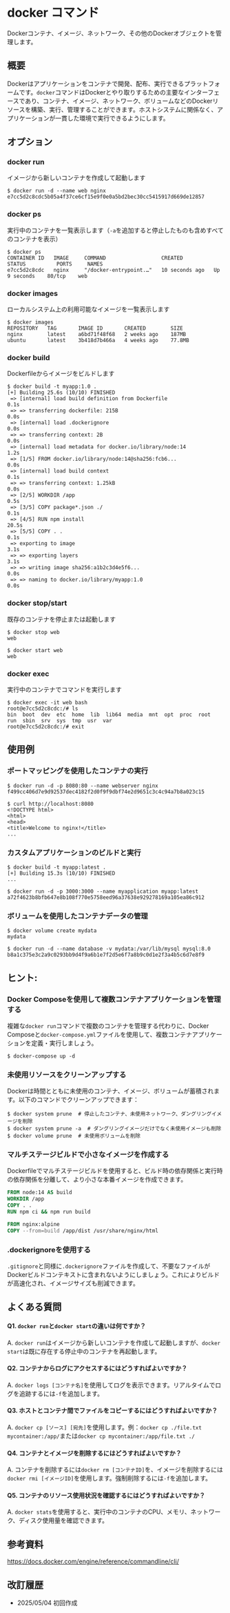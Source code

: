 # docker コマンド

Dockerコンテナ、イメージ、ネットワーク、その他のDockerオブジェクトを管理します。

## 概要

Dockerはアプリケーションをコンテナで開発、配布、実行できるプラットフォームです。`docker`コマンドはDockerとやり取りするための主要なインターフェースであり、コンテナ、イメージ、ネットワーク、ボリュームなどのDockerリソースを構築、実行、管理することができます。ホストシステムに関係なく、アプリケーションが一貫した環境で実行できるようにします。

## オプション

### **docker run**

イメージから新しいコンテナを作成して起動します

```console
$ docker run -d --name web nginx
e7cc5d2c8cdc5b05a4f37ce6cf15e9f0e0a5bd2bec30cc5415917d669de12857
```

### **docker ps**

実行中のコンテナを一覧表示します（`-a`を追加すると停止したものも含めすべてのコンテナを表示）

```console
$ docker ps
CONTAINER ID   IMAGE     COMMAND                  CREATED          STATUS          PORTS     NAMES
e7cc5d2c8cdc   nginx     "/docker-entrypoint.…"   10 seconds ago   Up 9 seconds    80/tcp    web
```

### **docker images**

ローカルシステム上の利用可能なイメージを一覧表示します

```console
$ docker images
REPOSITORY   TAG       IMAGE ID       CREATED        SIZE
nginx        latest    a6bd71f48f68   2 weeks ago    187MB
ubuntu       latest    3b418d7b466a   4 weeks ago    77.8MB
```

### **docker build**

Dockerfileからイメージをビルドします

```console
$ docker build -t myapp:1.0 .
[+] Building 25.6s (10/10) FINISHED
 => [internal] load build definition from Dockerfile                       0.1s
 => => transferring dockerfile: 215B                                       0.0s
 => [internal] load .dockerignore                                          0.0s
 => => transferring context: 2B                                            0.0s
 => [internal] load metadata for docker.io/library/node:14                 1.2s
 => [1/5] FROM docker.io/library/node:14@sha256:fcb6...                    0.0s
 => [internal] load build context                                          0.1s
 => => transferring context: 1.25kB                                        0.0s
 => [2/5] WORKDIR /app                                                     0.5s
 => [3/5] COPY package*.json ./                                            0.1s
 => [4/5] RUN npm install                                                 20.5s
 => [5/5] COPY . .                                                         0.1s
 => exporting to image                                                     3.1s
 => => exporting layers                                                    3.1s
 => => writing image sha256:a1b2c3d4e5f6...                                0.0s
 => => naming to docker.io/library/myapp:1.0                               0.0s
```

### **docker stop/start**

既存のコンテナを停止または起動します

```console
$ docker stop web
web

$ docker start web
web
```

### **docker exec**

実行中のコンテナでコマンドを実行します

```console
$ docker exec -it web bash
root@e7cc5d2c8cdc:/# ls
bin  boot  dev  etc  home  lib  lib64  media  mnt  opt  proc  root  run  sbin  srv  sys  tmp  usr  var
root@e7cc5d2c8cdc:/# exit
```

## 使用例

### ポートマッピングを使用したコンテナの実行

```console
$ docker run -d -p 8080:80 --name webserver nginx
f499cc406d7e9d92537dec4182f2d0f9f9dbf74e2d9651c3c4c94a7b8a023c15

$ curl http://localhost:8080
<!DOCTYPE html>
<html>
<head>
<title>Welcome to nginx!</title>
...
```

### カスタムアプリケーションのビルドと実行

```console
$ docker build -t myapp:latest .
[+] Building 15.3s (10/10) FINISHED
...

$ docker run -d -p 3000:3000 --name myapplication myapp:latest
a72f4623b8bfb647e8b108f770e5758eed96a37638e929278169a105ea86c912
```

### ボリュームを使用したコンテナデータの管理

```console
$ docker volume create mydata
mydata

$ docker run -d --name database -v mydata:/var/lib/mysql mysql:8.0
b8a1c375e3c2a9c0293bb9d4f9a6b1e7f2d5e6f7a8b9c0d1e2f3a4b5c6d7e8f9
```

## ヒント:

### Docker Composeを使用して複数コンテナアプリケーションを管理する

複雑な`docker run`コマンドで複数のコンテナを管理する代わりに、Docker Composeと`docker-compose.yml`ファイルを使用して、複数コンテナアプリケーションを定義・実行しましょう。

```console
$ docker-compose up -d
```

### 未使用リソースをクリーンアップする

Dockerは時間とともに未使用のコンテナ、イメージ、ボリュームが蓄積されます。以下のコマンドでクリーンアップできます：

```console
$ docker system prune  # 停止したコンテナ、未使用ネットワーク、ダングリングイメージを削除
$ docker system prune -a  # ダングリングイメージだけでなく未使用イメージも削除
$ docker volume prune  # 未使用ボリュームを削除
```

### マルチステージビルドで小さなイメージを作成する

Dockerfileでマルチステージビルドを使用すると、ビルド時の依存関係と実行時の依存関係を分離して、より小さな本番イメージを作成できます。

```dockerfile
FROM node:14 AS build
WORKDIR /app
COPY . .
RUN npm ci && npm run build

FROM nginx:alpine
COPY --from=build /app/dist /usr/share/nginx/html
```

### .dockerignoreを使用する

`.gitignore`と同様に`.dockerignore`ファイルを作成して、不要なファイルがDockerビルドコンテキストに含まれないようにしましょう。これによりビルドが高速化され、イメージサイズも削減できます。

## よくある質問

#### Q1. `docker run`と`docker start`の違いは何ですか？
A. `docker run`はイメージから新しいコンテナを作成して起動しますが、`docker start`は既に存在する停止中のコンテナを再起動します。

#### Q2. コンテナからログにアクセスするにはどうすればよいですか？
A. `docker logs [コンテナ名]`を使用してログを表示できます。リアルタイムでログを追跡するには`-f`を追加します。

#### Q3. ホストとコンテナ間でファイルをコピーするにはどうすればよいですか？
A. `docker cp [ソース] [宛先]`を使用します。例：`docker cp ./file.txt mycontainer:/app/`または`docker cp mycontainer:/app/file.txt ./`

#### Q4. コンテナとイメージを削除するにはどうすればよいですか？
A. コンテナを削除するには`docker rm [コンテナID]`を、イメージを削除するには`docker rmi [イメージID]`を使用します。強制削除するには`-f`を追加します。

#### Q5. コンテナのリソース使用状況を確認するにはどうすればよいですか？
A. `docker stats`を使用すると、実行中のコンテナのCPU、メモリ、ネットワーク、ディスク使用量を確認できます。

## 参考資料

https://docs.docker.com/engine/reference/commandline/cli/

## 改訂履歴

- 2025/05/04 初回作成